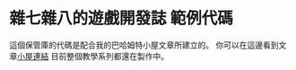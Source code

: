 # 雜七雜八的遊戲開發誌 範例代碼
這個保管庫的代碼是配合我的巴哈姆特小屋文章所建立的。
你可以在這邊看到文章[小屋連結](https://wall.gamer.com.tw/redir.php?userId=q090400)
目前整個教學系列都還在製作中。

